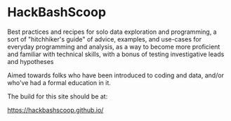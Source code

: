 # HackBashScoop


Best practices and recipes for solo data exploration and programming, a sort of "hitchhiker's guide" of advice, examples, and use-cases for everyday programming and analysis, as a way to become more proficient and familiar with technical skills, with a bonus of testing investigative leads and hypotheses

Aimed towards folks who have been introduced to coding and data, and/or who've had a formal education in it.

The build for this site should be at:

https://hackbashscoop.github.io/
